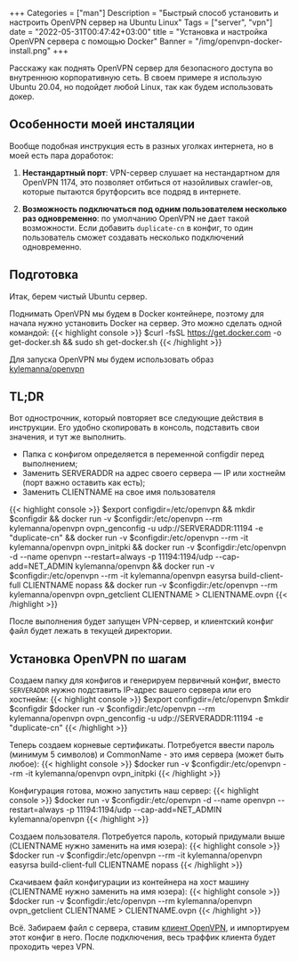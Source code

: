 +++
Categories = ["man"]
Description = "Быстрый способ установить и настроить OpenVPN сервер на Ubuntu Linux"
Tags = ["server", "vpn"]
date = "2022-05-31T00:47:42+03:00"
title = "Установка и настройка OpenVPN сервера с помощью Docker"
Banner = "/img/openvpn-docker-install.png"
+++

Расскажу как поднять OpenVPN сервер для безопасного доступа во внутреннюю корпоративную сеть. В своем примере я использую Ubuntu 20.04, но подойдет любой Linux, так как будем использовать докер.
<!--more-->

## Особенности моей инсталяции

Вообще подобная инструкция есть в разных уголках интернета, но в моей есть пара доработок:

1. **Нестандартный порт**:
VPN-сервер слушает на нестандартном для OpenVPN 1174, это позволяет отбиться от назойливых crawler-ов, которые пытаются брутфорсить все подряд в интернете.

2. **Возможность подключаться под одним пользователем несколько раз одновременно**: по умолчанию OpenVPN не дает такой возможности. Если добавить ```duplicate-cn``` в конфиг, то один пользователь сможет создавать несколько подключений одновременно.

## Подготовка

Итак, берем чистый Ubuntu сервер.

Поднимать OpenVPN мы будем в Docker контейнере, поэтому для начала нужно установить Docker на сервер. Это можно сделать одной командой:
{{< highlight console >}}
$curl -fsSL https://get.docker.com -o get-docker.sh && sudo sh get-docker.sh
{{< /highlight >}}

Для запуска OpenVPN мы будем использовать образ [kylemanna/openvpn](https://hub.docker.com/r/kylemanna/openvpn) 

## TL;DR

Вот однострочник, который повторяет все следующие действия в инструкции. Его удобно скопировать в консоль, подставить свои значения, и тут же выполнить.

* Папка с конфигом определяется в переменной configdir перед выполнением;
* Заменить SERVERADDR на адрес своего сервера — IP или хостнейм (порт важно оставить как есть); 
* Заменить CLIENTNAME на свое имя пользователя

{{< highlight console >}}
$export configdir=/etc/openvpn && mkdir $configdir && docker run -v $configdir:/etc/openvpn --rm kylemanna/openvpn ovpn_genconfig -u udp://SERVERADDR:11194 -e "duplicate-cn" && docker run -v $configdir:/etc/openvpn --rm -it kylemanna/openvpn ovpn_initpki && docker run -v $configdir:/etc/openvpn -d --name openvpn --restart=always -p 11194:1194/udp --cap-add=NET_ADMIN kylemanna/openvpn && docker run -v $configdir:/etc/openvpn --rm -it kylemanna/openvpn easyrsa build-client-full CLIENTNAME nopass && docker run -v $configdir:/etc/openvpn --rm kylemanna/openvpn ovpn_getclient CLIENTNAME > CLIENTNAME.ovpn
{{< /highlight >}}

После выполнения будет запущен VPN-сервер, и клиентский конфиг файл будет лежать в текущей директории.


## Установка OpenVPN по шагам

Создаем папку для конфигов и генерируем первичный конфиг, вместо ```SERVERADDR``` нужно подставить IP-адрес вашего сервера или его хостнейм:
{{< highlight console >}}
$export configdir=/etc/openvpn
$mkdir $configdir
$docker run -v $configdir:/etc/openvpn --rm kylemanna/openvpn ovpn_genconfig -u udp://SERVERADDR:11194 -e "duplicate-cn"
{{< /highlight >}}

Теперь создаем корневые сертификаты. Потребуется ввести пароль (минимум 5 символов) и CommonName - это имя сервера (может быть любое):
{{< highlight console >}}
$docker run -v $configdir:/etc/openvpn --rm -it kylemanna/openvpn ovpn_initpki
{{< /highlight >}}

Конфигурация готова, можно запустить наш сервер:
{{< highlight console >}}
$docker run -v $configdir:/etc/openvpn -d --name openvpn --restart=always -p 11194:1194/udp --cap-add=NET_ADMIN kylemanna/openvpn
{{< /highlight >}}

Создаем пользователя. Потребуется пароль, который придумали выше (CLIENTNAME нужно заменить на имя юзера):
{{< highlight console >}}
$docker run -v $configdir:/etc/openvpn --rm -it kylemanna/openvpn easyrsa build-client-full CLIENTNAME nopass
{{< /highlight >}}

Скачиваем файл конфигурации из контейнера на хост машину (CLIENTNAME нужно заменить на имя юзера):
{{< highlight console >}}
$docker run -v $configdir:/etc/openvpn --rm kylemanna/openvpn ovpn_getclient CLIENTNAME > CLIENTNAME.ovpn
{{< /highlight >}}

Всё. Забираем файл с сервера, ставим [клиент OpenVPN](https://openvpn.net/vpn-client/), и импортируем этот конфиг в него. После подключения, весь траффик клиента будет проходить через VPN.



